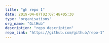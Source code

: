 ```yaml
---
title: "gh repo 1"
date: 2019-04-07T02:07:48+05:30
type: "organisations"
org_name: "GitHub"
description: "repo description"
repo_link: "https://github.com/github/repo-1"
---
```

